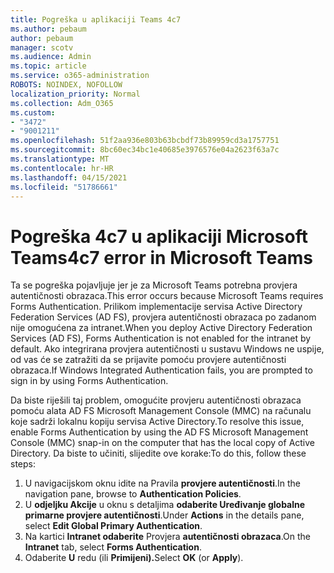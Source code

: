 ```yaml
---
title: Pogreška u aplikaciji Teams 4c7
ms.author: pebaum
author: pebaum
manager: scotv
ms.audience: Admin
ms.topic: article
ms.service: o365-administration
ROBOTS: NOINDEX, NOFOLLOW
localization_priority: Normal
ms.collection: Adm_O365
ms.custom:
- "3472"
- "9001211"
ms.openlocfilehash: 51f2aa936e803b63bcbdf73b89959cd3a1757751
ms.sourcegitcommit: 8bc60ec34bc1e40685e3976576e04a2623f63a7c
ms.translationtype: MT
ms.contentlocale: hr-HR
ms.lasthandoff: 04/15/2021
ms.locfileid: "51786661"
---
```

# <a name="4c7-error-in-microsoft-teams"></a><span data-ttu-id="10b83-102">Pogreška 4c7 u aplikaciji Microsoft Teams</span><span class="sxs-lookup"><span data-stu-id="10b83-102">4c7 error in Microsoft Teams</span></span>

<span data-ttu-id="10b83-103">Ta se pogreška pojavljuje jer je za Microsoft Teams potrebna provjera autentičnosti obrazaca.</span><span class="sxs-lookup"><span data-stu-id="10b83-103">This error occurs because Microsoft Teams requires Forms Authentication.</span></span> <span data-ttu-id="10b83-104">Prilikom implementacije servisa Active Directory Federation Services (AD FS), provjera autentičnosti obrazaca po zadanom nije omogućena za intranet.</span><span class="sxs-lookup"><span data-stu-id="10b83-104">When you deploy Active Directory Federation Services (AD FS), Forms Authentication is not enabled for the intranet by default.</span></span> <span data-ttu-id="10b83-105">Ako integrirana provjera autentičnosti u sustavu Windows ne uspije, od vas će se zatražiti da se prijavite pomoću provjere autentičnosti obrazaca.</span><span class="sxs-lookup"><span data-stu-id="10b83-105">If Windows Integrated Authentication fails, you are prompted to sign in by using Forms Authentication.</span></span>

<span data-ttu-id="10b83-106">Da biste riješili taj problem, omogućite provjeru autentičnosti obrazaca pomoću alata AD FS Microsoft Management Console (MMC) na računalu koje sadrži lokalnu kopiju servisa Active Directory.</span><span class="sxs-lookup"><span data-stu-id="10b83-106">To resolve this issue, enable Forms Authentication by using the AD FS Microsoft Management Console (MMC) snap-in on the computer that has the local copy of Active Directory.</span></span> <span data-ttu-id="10b83-107">Da biste to učiniti, slijedite ove korake:</span><span class="sxs-lookup"><span data-stu-id="10b83-107">To do this, follow these steps:</span></span> 

1. <span data-ttu-id="10b83-108">U navigacijskom oknu idite na Pravila **provjere autentičnosti**.</span><span class="sxs-lookup"><span data-stu-id="10b83-108">In the navigation pane, browse to **Authentication Policies**.</span></span>
2. <span data-ttu-id="10b83-109">U **odjeljku Akcije** u oknu s detaljima **odaberite Uređivanje globalne primarne provjere autentičnosti**.</span><span class="sxs-lookup"><span data-stu-id="10b83-109">Under **Actions** in the details pane, select **Edit Global Primary Authentication**.</span></span>
3. <span data-ttu-id="10b83-110">Na kartici **Intranet odaberite** Provjera **autentičnosti obrazaca**.</span><span class="sxs-lookup"><span data-stu-id="10b83-110">On the **Intranet** tab, select **Forms Authentication**.</span></span>
4. <span data-ttu-id="10b83-111">Odaberite **U** redu (ili **Primijeni).**</span><span class="sxs-lookup"><span data-stu-id="10b83-111">Select **OK** (or **Apply**).</span></span>